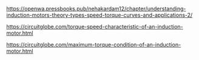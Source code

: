 https://openwa.pressbooks.pub/nehakardam12/chapter/understanding-induction-motors-theory-types-speed-torque-curves-and-applications-2/

https://circuitglobe.com/torque-speed-characteristic-of-an-induction-motor.html

https://circuitglobe.com/maximum-torque-condition-of-an-induction-motor.html
